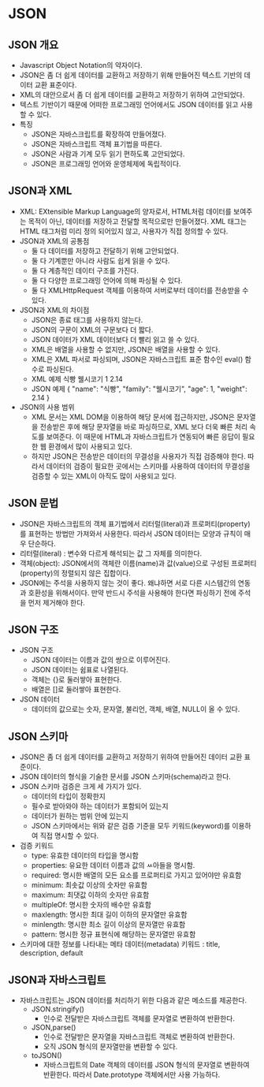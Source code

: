 # JSON

## JSON 개요
- Javascript Object Notation의 약자이다.
- JSON은 좀 더 쉽게 데이터를 교환하고 저장하기 위해 만들어진 텍스트 기반의 데이터 교환 표준이다.
- XML의 대안으로서 좀 더 쉽게 데이터를 교환하고 저장하기 위하여 고안되었다.
- 텍스트 기반이기 때문에 어떠한 프로그래밍 언어에서도 JSON 데이터를 읽고 사용할 수 있다.
- 특징
	- JSON은 자바스크립트를 확장하여 만들어졌다.
	- JSON은 자바스크립트 객체 표기법을 따른다.
	- JSON은 사람과 기계 모두 읽기 편하도록 고안되었다.
	- JSON은 프로그래밍 언어와 운영체제에 독립적이다.

## JSON과 XML
- XML: EXtensible Markup Language의 양자로서, HTML처럼 데이터를 보여주는 목적이 아닌, 데이터를 저장하고 전달할 목적으로만 만들어졌다. XML 태그는 HTML 태그처럼 미리 정의 되어있지 않고, 사용자가 직접 정의할 수 있다.
- JSON과 XML의 공통점
	- 둘 다 데이터를 저장하고 전달하기 위해 고안되었다.
	- 둘 다 기계뿐만 아니라 사람도 쉽게 읽을 수 있다.
	- 둘 다 계층적인 데이터 구조를 가진다.
	- 둘 다 다양한 프로그래밍 언어에 의해 파싱될 수 있다.
	- 둘 다 XMLHttpRequest 객체를 이용하여 서버로부터 데이터를 전송받을 수 있다.
- JSON과 XML의 차이점
	- JSON은 종료 태그를 사용하지 않는다.
	- JSON의 구문이 XML의 구문보다 더 짧다.
	- JSON 데이터가 XML 데이터보다 더 빨리 읽고 쓸 수 있다.
	- XML은 배열을 사용할 수 없지만, JSON은 배열을 사용할 수 있다.
	- XML은 XML 파서로 파싱되며, JSON은 자바스크립트 표준 함수인 eval() 함수로 파싱된다.
	- XML 예제
		<dog>
		<name>식빵</name>
			<family>웰시코기</family>
			<age>1</age>
			<weight>2.14</weight>
		</dog>
	- JSON 예제
		{
			"name": "식빵",
			"family": "웰시코기",
			"age": 1, 
			"weight": 2.14
		}
- JSON의 사용 범위
	- XML 문서는 XML DOM을 이용하여 해당 문서에 접근하지만, JSON은 문자열을 전송받은 후에 해당 문자열을 바로 파싱하므로, XML 보다 더욱 빠른 처리 속도를 보여준다. 이 때문에 HTML과 자바스크립트가 연동되어 빠른 응답이 필요한 웹 환경에서 많이 사용되고 있다.
	- 하지만 JSON은 전송받은 데이터의 무결성을 사용자가 직접 검증해야 한다. 따라서 데이터의 검증이 필요한 곳에서는 스키마를 사용하여 데이터의 무결성을 검증할 수 있는 XML이 아직도 많이 사용되고 있다.

## JSON 문법
- JSON은 자바스크립트의 객체 표기법에서 리터럴(literal)과 프로퍼티(property)를 표현하는 방법만 가져와서 사용한다. 따라서 JSON 데이터는 모양과 규칙이 매우 단순하다.
- 리터럴(literal) : 변수와 다르게 해석되는 값 그 자체를 의미한다.
- 객체(object): JSON에서의 객체란 이름(name)과 값(value)으로 구성된 프로퍼티(property)의 정렬되지 않은 집합이다.
- JSON에는 주석을 사용하지 않는 것이 좋다. 왜냐하면 서로 다른 시스템간의 연동과 호환성을 위해서이다. 만약 반드시 주석을 사용해야 한다면 파싱하기 전에 주석을 먼저 제거해야 한다.

## JSON 구조
- JSON 구조
	- JSON 데이터는 이름과 값의 쌍으로 이루어진다.
	- JSON 데이터는 쉼표로 나열된다.
	- 객체는 {}로 둘러쌓아 표현한다.
	- 배열은 []로 둘러쌓아 표현한다.
- JSON 데이터
	- 데이터의 값으로는 숫자, 문자열, 불리언, 객체, 배열, NULL이 올 수 있다.

## JSON 스키마
- JSON은 좀 더 쉽게 데이터를 교환하고 저장하기 위하여 만들어진 데이터 교환 표준이다.
- JSON 데이터의 형식을 기술한 문서를 JSON 스키마(schema)라고 한다.
- JSON 스키마 검증은 크게 세 가지가 있다.
	- 데이터의 타입이 정확한지
	- 필수로 받아와야 하는 데이터가 포함되어 있는지
	- 데이터가 원하는 범위 안에 있는지
	- JSON 스키마에서는 위와 같은 검증 기준을 모두 키워드(keyword)를 이용하여 직접 명시할 수 있다.
- 검증 키워드
	- type: 유효한 데이터의 타입을 명시함
	- properties: 유요한 데이터 이름과 값의 ㅆ아들을 명시함.
	- required: 명시한 배열의 모든 요소를 프로퍼티로 가지고 있어야만 유효함
	- minimum: 최솟값 이상의 숫자만 유효함
	- maximum: 최댓값 이하의 숫자만 유효함
	- multipleOf: 명시한 숫자의 배수만 유효함
	- maxlength: 명시한 최대 길이 이하의 문자열만 유효함
	- minlength: 명시한 최소 길이 이상의 문자열만 유효함
	- pattern: 명시한 정규 표현식에 해당하는 문자열만 유효함
- 스키마에 대한 정보를 나타내는 메타 데이터(metadata) 키워드 : title, description, default


## JSON과 자바스크립트
- 자바스크립트는 JSON 데이터를 처리하기 위한 다음과 같은 메소드를 제공한다.
	- JSON.stringify()
		- 인수로 전달받은 자바스크립트 객체를 문자열로 변환하여 반환한다.
	- JSON,parse()
		- 인수로 전달받은 문자열을 자바스크립트 객체로 변환하여 반환한다.
		- 오직 JSON 형식의 문자열만을 변환할 수 있다.
	- toJSON()
		- 자바스크립트의 Date 객체의 데이터를 JSON 형식의 문자열로 변환하여 반환한다. 따라서 Date.prototype 객체에서만 사용 가능하다.

